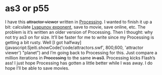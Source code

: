 <!--
  id: 308
  date: 2007-11-02
  modified: 2020-06-01
  slug: as3-or-p55
  type: post
  excerpt: <p>I have this attractor viewer written in Processing. I wanted to finish it up a bit: calculate Lyapunov exponent, save to movie, save online, etc. The problem is it&#8217;s written an older version of Processing. Then I thought: why not try as3 on for size. It&#8217;ll be faster for me to write since my Processing [&hellip;]</p>
  categories: code, Flash, Processing, ActionScript
  tags: 
  inCv: 
  inPortfolio: 
  dateFrom: 
  dateTo: 
-->

# as3 or p55

I have this <del>attractor viewer</del> written in [Processing](http://processing.org/). I wanted to finish it up a bit: calculate [Lyapunov exponent](http://en.wikipedia.org/wiki/Lyapunov_exponent), save to movie, save online, etc. The problem is it’s written an older version of Processing. Then I thought: why not try as3 on for size. It’ll be faster for me to write since my Processing is getting a bit rusty. Well [I got halfway](javascript:Sjeiti.showCode('code/attractors.swf', 800,600, 'attractor viewer') "planet") and I’m going back to Processing for this. Just compare a million iterations in <del>Processing</del> to the same <del>in as3</del>. Processing kicks Flash’s ass! I just hope Processing has gotten a little better while I was away. I do hope I’ll be able to save movies.
